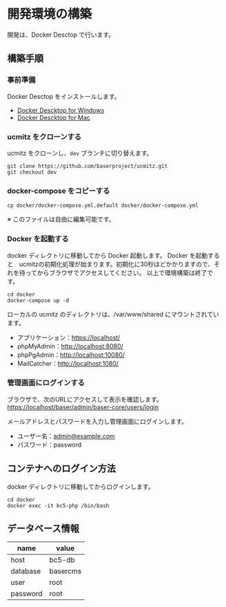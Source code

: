 # 開発環境の構築

開発は、Docker Desctop で行います。

## 構築手順

### 事前準備
Docker Desctop をインストールします。

- [Docker Descktop for Windows](https://hub.docker.com/editions/community/docker-ce-desktop-windows/)
- [Docker Descktop for Mac](https://hub.docker.com/editions/community/docker-ce-desktop-mac/)

### ucmitz をクローンする
ucmitz をクローンし、`dev` ブランチに切り替えます。

```
git clone https://github.com/baserproject/ucmitz.git
git checkout dev
```


### docker-compose をコピーする

```
cp docker/docker-compose.yml.default docker/docker-compose.yml
```

※ このファイルは自由に編集可能です。

### Docker を起動する
docker ディレクトリに移動してから Docker 起動します。
Docker を起動すると　ucmitzの初期化処理が始まります。初期化に30秒ほどかかりますので、それを待ってからブラウザでアクセスしてください。
以上で環境構築は終了です。

```
cd docker
docker-compose up -d
```

ローカルの ucmitz のディレクトリは、/var/www/shared にマウントされています。  

- アプリケーション：[https://localhost/](https://localhost/)
- phpMyAdmin：[http://localhost:8080/](http://localhost:8080/)
- phpPgAdmin：[http://localhost:10080/](http://localhost:10080/)
- MailCatcher：[http://localhost:1080/](http://localhost:1080/)

### 管理画面にログインする

ブラウザで、次のURLにアクセスして表示を確認します。
[https://localhost/baser/admin/baser-core/users/login](https://localhost/baser/admin/baser-core/users/login)
   
メールアドレスとパスワードを入力し管理画面にログインします。

- ユーザー名：admin@example.com
- パスワード：password

## コンテナへのログイン方法

docker ディレクトリに移動してからログインします。

```
cd docker
docker exec -it bc5-php /bin/bash
```

## データベース情報

| name | value |
|-----------|------------|
| host | bc5-db |
| database | basercms |
| user | root |
| password | root |
